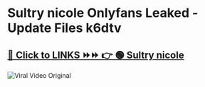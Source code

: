 
 # Sultry nicole Onlyfans Leaked - Update Files k6dtv

## <h2><a href="https://clipsfans.com/Sultry_nicole&ref=git">🔗 Click to LINKS ⏩⏩ 👉 🟢 Sultry nicole </a></h2>

<a href="https://clipsfans.com/Sultry_nicole&ref=git" rel="nofollow" data-target="animated-image.originalLink"><img src="https://i.ibb.co.com/xMMVF88/686577567.gif" alt="Viral Video Original" style="max-width: 100%; display: inline-block;" data-target="animated-image.originalImage"></a>

